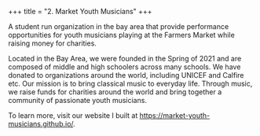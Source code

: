 +++
title = "2. Market Youth Musicians"
+++

A student run organization in the bay area that provide performance opportunities for youth musicians playing at the Farmers Market while raising money for charities.

<!--more-->

Located in the Bay Area, we were founded in the Spring of 2021 and are composed of middle and high schoolers across many schools. We have donated to organizations around the world, including UNICEF and Calfire etc. Our mission is to bring classical music to everyday life. Through music, we raise funds for charities around the world and bring together a community of passionate youth musicians.

To learn more, visit our website I built at https://market-youth-musicians.github.io/. 